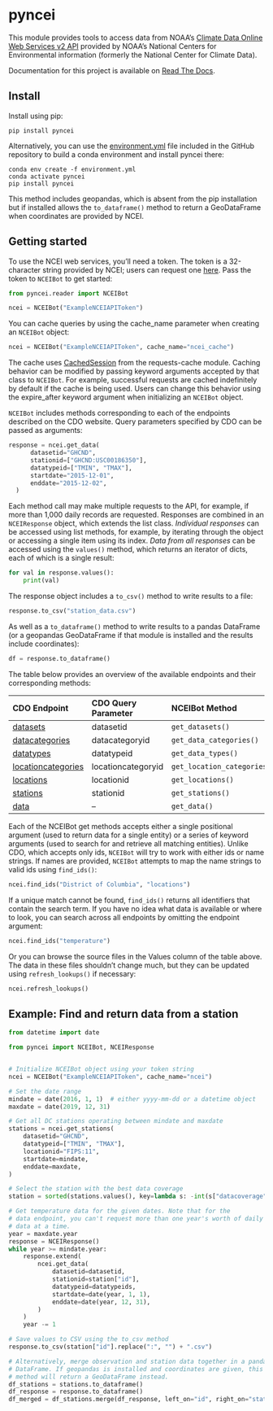 pyncei
======

This module provides tools to access data from NOAA’s [Climate Data
Online Web Services v2
API](http://www.ncdc.noaa.gov/cdo-web/webservices/v2#gettingStarted)
provided by NOAA’s National Centers for Environmental information
(formerly the National Center for Climate Data).

Documentation for this project is available on [Read The
Docs](http://pyncei.readthedocs.org/en/latest/pyncei.html).

Install
-------

Install using pip:

    pip install pyncei

Alternatively, you can use the
[environment.yml](https://github.com/adamancer/pyncei/blob/main/environment.yml)
file included in the GitHub repository to build a conda environment and
install pyncei there:

    conda env create -f environment.yml
    conda activate pyncei
    pip install pyncei

This method includes geopandas, which is absent from the pip
installation but if installed allows the `to_dataframe()` method to
return a GeoDataFrame when coordinates are provided by NCEI.

Getting started
---------------

To use the NCEI web services, you’ll need a token. The token is a
32-character string provided by NCEI; users can request one
[here](https://www.ncdc.noaa.gov/cdo-web/token). Pass the token to
`NCEIBot` to get started:

``` python
from pyncei.reader import NCEIBot

ncei = NCEIBot("ExampleNCEIAPIToken")
```

You can cache queries by using the cache_name parameter when creating an
`NCEIBot` object:

``` python
ncei = NCEIBot("ExampleNCEIAPIToken", cache_name="ncei_cache")
```

The cache uses
[CachedSession](https://requests-cache.readthedocs.io/en/stable/session.html#requests_cache.session.CachedSession)
from the requests-cache module. Caching behavior can be modified by
passing keyword arguments accepted by that class to `NCEIBot`. For
example, successful requests are cached indefinitely by default if the
cache is being used. Users can change this behavior using the
expire_after keyword argument when initializing an `NCEIBot` object.

`NCEIBot` includes methods corresponding to each of the endpoints
described on the CDO website. Query parameters specified by CDO can be
passed as arguments:

``` python
response = ncei.get_data(
      datasetid="GHCND",
      stationid=["GHCND:USC00186350"],
      datatypeid=["TMIN", "TMAX"],
      startdate="2015-12-01",
      enddate="2015-12-02",
  )
```

Each method call may make multiple requests to the API, for example, if
more than 1,000 daily records are requested. Responses are combined in
an `NCEIResponse` object, which extends the list class. *Individual
responses* can be accessed using list methods, for example, by iterating
through the object or accessing a single item using its index. *Data
from all responses* can be accessed using the `values()` method, which
returns an iterator of dicts, each of which is a single result:

``` python
for val in response.values():
    print(val)
```

The response object includes a `to_csv()` method to write results to a
file:

``` python
response.to_csv("station_data.csv")
```

As well as a `to_dataframe()` method to write results to a pandas
DataFrame (or a geopandas GeoDataFrame if that module is installed and
the results include coordinates):

``` python
df = response.to_dataframe()
```

The table below provides an overview of the available endpoints and
their corresponding methods:

| CDO Endpoint                                                                             | CDO Query Parameter | NCEIBot Method              | Values                                                                                                      |
|:-----------------------------------------------------------------------------------------|:--------------------|:----------------------------|:------------------------------------------------------------------------------------------------------------|
| [datasets](http://www.ncdc.noaa.gov/cdo-web/webservices/v2#datasets)                     | datasetid           | `get_datasets()`            | [datasets.csv](https://github.com/adamancer/pyncei/tree/main/pyncei/files/datasets.csv)                     |
| [datacategories](http://www.ncdc.noaa.gov/cdo-web/webservices/v2#dataCategories)         | datacategoryid      | `get_data_categories()`     | [datatypes.csv](https://github.com/adamancer/pyncei/tree/main/pyncei/files/datatypes.csv)                   |
| [datatypes](http://www.ncdc.noaa.gov/cdo-web/webservices/v2#dataTypes)                   | datatypeid          | `get_data_types()`          | [datacategories.csv](https://github.com/adamancer/pyncei/tree/main/pyncei/files/datacategories.csv)         |
| [locationcategories](http://www.ncdc.noaa.gov/cdo-web/webservices/v2#locationCategories) | locationcategoryid  | `get_location_categories()` | [locationcategories.csv](https://github.com/adamancer/pyncei/tree/main/pyncei/files/locationcategories.csv) |
| [locations](http://www.ncdc.noaa.gov/cdo-web/webservices/v2#locations)                   | locationid          | `get_locations()`           | [locations.csv](https://github.com/adamancer/pyncei/tree/main/pyncei/files/locations.csv)                   |
| [stations](http://www.ncdc.noaa.gov/cdo-web/webservices/v2#stations)                     | stationid           | `get_stations()`            | –                                                                                                           |
| [data](http://www.ncdc.noaa.gov/cdo-web/webservices/v2#data)                             | –                   | `get_data()`                | –                                                                                                           |

Each of the NCEIBot get methods accepts either a single positional
argument (used to return data for a single entity) or a series of
keyword arguments (used to search for and retrieve all matching
entities). Unlike CDO, which accepts only ids, `NCEIBot` will try to
work with either ids or name strings. If names are provided, `NCEIBot`
attempts to map the name strings to valid ids using `find_ids()`:

``` python
ncei.find_ids("District of Columbia", "locations")
```

If a unique match cannot be found, `find_ids()` returns all identifiers
that contain the search term. If you have no idea what data is available
or where to look, you can search across all endpoints by omitting the
endpoint argument:

``` python
ncei.find_ids("temperature")
```

Or you can browse the source files in the Values column of the table
above. The data in these files shouldn’t change much, but they can be
updated using `refresh_lookups()` if necessary:

``` python
ncei.refresh_lookups()
```

Example: Find and return data from a station
--------------------------------------------

``` python
from datetime import date

from pyncei import NCEIBot, NCEIResponse


# Initialize NCEIBot object using your token string
ncei = NCEIBot("ExampleNCEIAPIToken", cache_name="ncei")

# Set the date range
mindate = date(2016, 1, 1)  # either yyyy-mm-dd or a datetime object
maxdate = date(2019, 12, 31)

# Get all DC stations operating between mindate and maxdate
stations = ncei.get_stations(
    datasetid="GHCND",
    datatypeid=["TMIN", "TMAX"],
    locationid="FIPS:11",
    startdate=mindate,
    enddate=maxdate,
)

# Select the station with the best data coverage
station = sorted(stations.values(), key=lambda s: -int(s["datacoverage"]))[0]

# Get temperature data for the given dates. Note that for the
# data endpoint, you can't request more than one year's worth of daily
# data at a time.
year = maxdate.year
response = NCEIResponse()
while year >= mindate.year:
    response.extend(
        ncei.get_data(
            datasetid=datasetid,
            stationid=station["id"],
            datatypeid=datatypeids,
            startdate=date(year, 1, 1),
            enddate=date(year, 12, 31),
        )
    )
    year -= 1

# Save values to CSV using the to_csv method
response.to_csv(station["id"].replace(":", "") + ".csv")

# Alternatively, merge observation and station data together in a pandas
# DataFrame. If geopandas is installed and coordinates are given, this
# method will return a GeoDataFrame instead.
df_stations = stations.to_dataframe()
df_response = response.to_dataframe()
df_merged = df_stations.merge(df_response, left_on="id", right_on="station")
```

